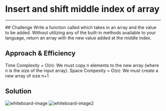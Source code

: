 # Insert and shift middle index of array
<hr/>
## Challenge
Write a function called which takes in an array and the value to be added. Without utilizing any of the built-in methods available to your language, return an array with the new value added at the middle index.

## Approach & Efficiency
Time Complexity = O(n): We must copy n elements to the new array (where n is the size of the input array).
Space Compexity = O(n): We must create a new array of size n+1

## Solution
![whiteboard-image](assets/array_shift1)
![whiteboard-image2](assets/array_shift2)
